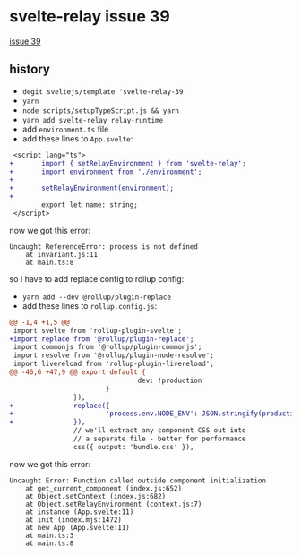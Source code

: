 # svelte-relay issue 39

[issue 39][issue]

## history

- `degit sveltejs/template 'svelte-relay-39'`
- `yarn`
- `node scripts/setupTypeScript.js && yarn`
- `yarn add svelte-relay relay-runtime`
- add `environment.ts` file
- add these lines to `App.svelte`:

```diff
 <script lang="ts">
+       import { setRelayEnvironment } from 'svelte-relay';
+       import environment from './environment';
+
+       setRelayEnvironment(environment);
+
        export let name: string;
 </script>
```

now we got this error:

```
Uncaught ReferenceError: process is not defined
    at invariant.js:11
    at main.ts:8
```

so I have to add replace config to rollup config:

- `yarn add --dev @rollup/plugin-replace`
- add these lines to `rollup.config.js`:

```diff
@@ -1,4 +1,5 @@
 import svelte from 'rollup-plugin-svelte';
+import replace from '@rollup/plugin-replace';
 import commonjs from '@rollup/plugin-commonjs';
 import resolve from '@rollup/plugin-node-resolve';
 import livereload from 'rollup-plugin-livereload';
@@ -46,6 +47,9 @@ export default {
                                dev: !production
                        }
                }),
+               replace({
+                       'process.env.NODE_ENV': JSON.stringify(production ? 'production' : 'development'),
+               }),
                // we'll extract any component CSS out into
                // a separate file - better for performance
                css({ output: 'bundle.css' }),

```

now we got this error:

```
Uncaught Error: Function called outside component initialization
    at get_current_component (index.js:652)
    at Object.setContext (index.js:682)
    at Object.setRelayEnvironment (context.js:7)
    at instance (App.svelte:11)
    at init (index.mjs:1472)
    at new App (App.svelte:11)
    at main.ts:3
    at main.ts:8
```

[issue]: https://github.com/kesne/svelte-relay/issues/39
